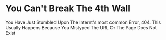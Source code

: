 # You Can't Break The 4th Wall
You Have Just Stumbled Upon The Internt's most common Error, 404.
This Usually Happens Because You Mistyped The URL Or The Page Does Not Exist

